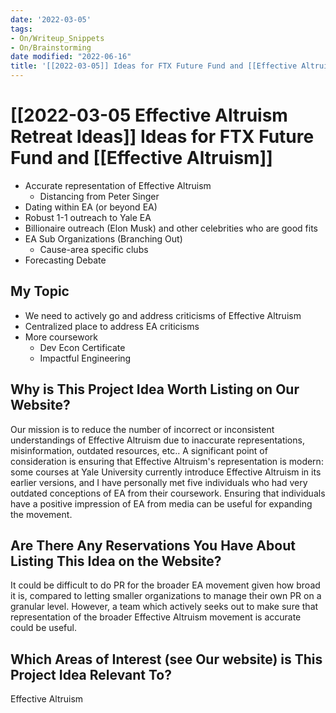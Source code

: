 ```yaml
---
date: '2022-03-05'
tags:
- On/Writeup_Snippets
- On/Brainstorming
date modified: "2022-06-16"
title: '[[2022-03-05]] Ideas for FTX Future Fund and [[Effective Altruism]]'
---
```


# [[2022-03-05 Effective Altruism Retreat Ideas]] Ideas for FTX Future Fund and [[Effective Altruism]]
- Accurate representation of Effective Altruism
	- Distancing from Peter Singer
- Dating within EA (or beyond EA)
- Robust 1-1 outreach to Yale EA
- Billionaire outreach (Elon Musk) and other celebrities who are good fits
- EA Sub Organizations (Branching Out)
	- Cause-area specific clubs
- Forecasting Debate

## My Topic
- We need to actively go and address criticisms of Effective Altruism
- Centralized place to address EA criticisms
- More coursework
	- Dev Econ Certificate
	- Impactful Engineering

## Why is This Project Idea Worth Listing on Our Website?
Our mission is to reduce the number of incorrect or inconsistent understandings of Effective Altruism due to inaccurate representations, misinformation, outdated resources, etc.. A significant point of consideration is ensuring that Effective Altruism's representation is modern: some courses at Yale University currently introduce Effective Altruism in its earlier versions, and I have personally met five individuals who had very outdated conceptions of EA from their coursework. Ensuring that individuals have a positive impression of EA from media can be useful for expanding the movement.

## Are There Any Reservations You Have About Listing This Idea on the Website?
It could be difficult to do PR for the broader EA movement given how broad it is, compared to letting smaller organizations to manage their own PR on a granular level. However, a team which actively seeks out to make sure that representation of the broader Effective Altruism movement is accurate could be useful.

## Which Areas of Interest (see Our website) is This Project Idea Relevant To?
Effective Altruism
